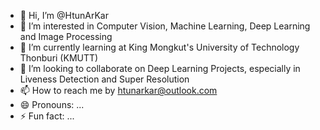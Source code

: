 - 👋 Hi, I’m @HtunArKar
- 👀 I’m interested in Computer Vision, Machine Learning, Deep Learning and Image Processing
- 🌱 I’m currently learning at King Mongkut's University of Technology Thonburi (KMUTT)
- 💞️ I’m looking to collaborate on Deep Learning Projects, especially in Liveness Detection and Super Resolution
- 📫 How to reach me by htunarkar@outlook.com
- 😄 Pronouns: ...
- ⚡ Fun fact: ...

<!---
HtunArKar/HtunArKar is a ✨ special ✨ repository because its `README.md` (this file) appears on your GitHub profile.
You can click the Preview link to take a look at your changes.
--->
